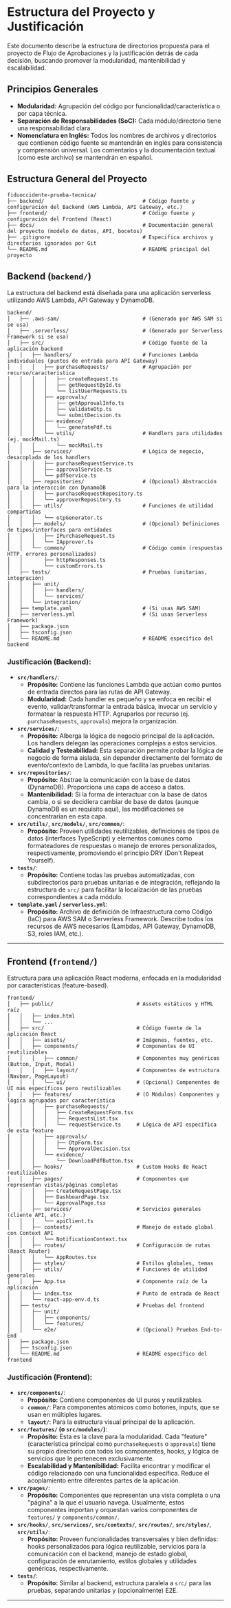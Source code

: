 # Estructura del Proyecto y Justificación

Este documento describe la estructura de directorios propuesta para el proyecto de Flujo de Aprobaciones y la justificación detrás de cada decisión, buscando promover la modularidad, mantenibilidad y escalabilidad.

## Principios Generales

* **Modularidad:** Agrupación del código por funcionalidad/característica o por capa técnica.
* **Separación de Responsabilidades (SoC):** Cada módulo/directorio tiene una responsabilidad clara.
* **Nomenclatura en Inglés:** Todos los nombres de archivos y directorios que contienen código fuente se mantendrán en inglés para consistencia y comprensión universal. Los comentarios y la documentación textual (como este archivo) se mantendrán en español.

## Estructura General del Proyecto

```text
fiduoccidente-prueba-tecnica/
├── backend/                                # Código fuente y configuración del Backend (AWS Lambda, API Gateway, etc.)
├── frontend/                               # Código fuente y configuración del Frontend (React)
├── docs/                                   # Documentación general del proyecto (modelo de datos, API, bocetos)
├── .gitignore                              # Especifica archivos y directorios ignorados por Git
└── README.md                               # README principal del proyecto
```

## Backend (`backend/`)

La estructura del backend está diseñada para una aplicación serverless utilizando AWS Lambda, API Gateway y DynamoDB.

```
backend/
│   ├── .aws-sam/                           # (Generado por AWS SAM si se usa)
│   ├── .serverless/                        # (Generado por Serverless Framework si se usa)
│   ├── src/                                # Código fuente de la aplicación backend
│   │   ├── handlers/                       # Funciones Lambda individuales (puntos de entrada para API Gateway)
│   │   │   ├── purchaseRequests/           # Agrupación por recurso/característica
│   │   │   │   ├── createRequest.ts
│   │   │   │   ├── getRequestById.ts
│   │   │   │   └── listUserRequests.ts
│   │   │   ├── approvals/
│   │   │   │   ├── getApprovalInfo.ts
│   │   │   │   ├── validateOtp.ts
│   │   │   │   └── submitDecision.ts
│   │   │   ├── evidence/
│   │   │   │   └── generatePdf.ts
│   │   │   └── utils/                      # Handlers para utilidades (ej. mockMail.ts)
│   │   │       └── mockMail.ts
│   │   ├── services/                       # Lógica de negocio, desacoplada de los handlers
│   │   │   ├── purchaseRequestService.ts
│   │   │   ├── approvalService.ts
│   │   │   └── pdfService.ts
│   │   ├── repositories/                   # (Opcional) Abstracción para la interacción con DynamoDB
│   │   │   ├── purchaseRequestRepository.ts
│   │   │   └── approverRepository.ts
│   │   ├── utils/                          # Funciones de utilidad compartidas
│   │   │   └── otpGenerator.ts
│   │   ├── models/                         # (Opcional) Definiciones de tipos/interfaces para entidades
│   │   │   ├── IPurchaseRequest.ts
│   │   │   └── IApprover.ts
│   │   └── common/                         # Código común (respuestas HTTP, errores personalizados)
│   │       ├── httpResponses.ts
│   │       └── customErrors.ts
│   ├── tests/                              # Pruebas (unitarias, integración)
│   │   ├── unit/
│   │   │   ├── handlers/
│   │   │   └── services/
│   │   └── integration/
│   ├── template.yaml                       # (Si usas AWS SAM)
│   ├── serverless.yml                      # (Si usas Serverless Framework)
│   ├── package.json
│   ├── tsconfig.json
│   └── README.md                           # README específico del backend
```

### Justificación (Backend):

* **`src/handlers/`**:
    * **Propósito:** Contiene las funciones Lambda que actúan como puntos de entrada directos para las rutas de API Gateway.
    * **Modularidad:** Cada handler es pequeño y se enfoca en recibir el evento, validar/transformar la entrada básica, invocar un servicio y formatear la respuesta HTTP. Agruparlos por recurso (ej. `purchaseRequests`, `approvals`) mejora la organización.
* **`src/services/`**:
    * **Propósito:** Alberga la lógica de negocio principal de la aplicación. Los handlers delegan las operaciones complejas a estos servicios.
    * **Calidad y Testeabilidad:** Esta separación permite probar la lógica de negocio de forma aislada, sin depender directamente del formato de evento/contexto de Lambda, lo que facilita las pruebas unitarias.
* **`src/repositories/`**:
    * **Propósito:** Abstrae la comunicación con la base de datos (DynamoDB). Proporciona una capa de acceso a datos.
    * **Mantenibilidad:** Si la forma de interactuar con la base de datos cambia, o si se decidiera cambiar de base de datos (aunque DynamoDB es un requisito aquí), las modificaciones se concentrarían en esta capa.
* **`src/utils/`**, **`src/models/`**, **`src/common/`**:
    * **Propósito:** Proveen utilidades reutilizables, definiciones de tipos de datos (interfaces TypeScript) y elementos comunes como formateadores de respuestas o manejo de errores personalizados, respectivamente, promoviendo el principio DRY (Don't Repeat Yourself).
* **`tests/`**:
    * **Propósito:** Contiene todas las pruebas automatizadas, con subdirectorios para pruebas unitarias e de integración, reflejando la estructura de `src/` para facilitar la localización de las pruebas correspondientes a cada módulo.
* **`template.yaml` / `serverless.yml`**:
    * **Propósito:** Archivo de definición de Infraestructura como Código (IaC) para AWS SAM o Serverless Framework. Describe todos los recursos de AWS necesarios (Lambdas, API Gateway, DynamoDB, S3, roles IAM, etc.).

---

## Frontend (`frontend/`)

Estructura para una aplicación React moderna, enfocada en la modularidad por características (feature-based).

```
frontend/
│   ├── public/                           # Assets estáticos y HTML raíz
│   │   ├── index.html
│   │   └── ...
│   ├── src/                              # Código fuente de la aplicación React
│   │   ├── assets/                       # Imágenes, fuentes, etc.
│   │   ├── components/                   # Componentes de UI reutilizables
│   │   │   ├── common/                   # Componentes muy genéricos (Button, Input, Modal)
│   │   │   ├── layout/                   # Componentes de estructura (Navbar, PageLayout)
│   │   │   └── ui/                       # (Opcional) Componentes de UI más específicos pero reutilizables
│   │   ├── features/                     # (O Módulos) Componentes y lógica agrupados por característica
│   │   │   ├── purchaseRequests/
│   │   │   │   ├── CreateRequestForm.tsx
│   │   │   │   ├── RequestsList.tsx
│   │   │   │   └── requestService.ts     # Lógica de API específica de esta feature
│   │   │   ├── approvals/
│   │   │   │   ├── OtpForm.tsx
│   │   │   │   └── ApprovalDecision.tsx
│   │   │   └── evidence/
│   │   │       └── DownloadPdfButton.tsx
│   │   ├── hooks/                        # Custom Hooks de React reutilizables
│   │   ├── pages/                        # Componentes que representan vistas/páginas completas
│   │   │   ├── CreateRequestPage.tsx
│   │   │   ├── DashboardPage.tsx
│   │   │   └── ApprovalPage.tsx
│   │   ├── services/                     # Servicios generales (cliente API, etc.)
│   │   │   └── apiClient.ts
│   │   ├── contexts/                     # Manejo de estado global con Context API
│   │   │   └── NotificationContext.tsx
│   │   ├── routes/                       # Configuración de rutas (React Router)
│   │   │   └── AppRoutes.tsx
│   │   ├── styles/                       # Estilos globales, temas
│   │   ├── utils/                        # Funciones de utilidad generales
│   │   ├── App.tsx                       # Componente raíz de la aplicación
│   │   ├── index.tsx                     # Punto de entrada de React
│   │   └── react-app-env.d.ts
│   ├── tests/                            # Pruebas del frontend
│   │   ├── unit/
│   │   │   ├── components/
│   │   │   └── features/
│   │   └── e2e/                          # (Opcional) Pruebas End-to-End
│   ├── package.json
│   ├── tsconfig.json
│   └── README.md                         # README específico del frontend
```

### Justificación (Frontend):

* **`src/components/`**:
    * **Propósito:** Contiene componentes de UI puros y reutilizables.
    * **`common/`**: Para componentes atómicos como botones, inputs, que se usan en múltiples lugares.
    * **`layout/`**: Para la estructura visual principal de la aplicación.
* **`src/features/` (o `src/modules/`)**:
    * **Propósito:** Esta es la clave para la modularidad. Cada "feature" (característica principal como `purchaseRequests` o `approvals`) tiene su propio directorio con todos los componentes, hooks, y lógica de servicios que le pertenecen exclusivamente.
    * **Escalabilidad y Mantenibilidad:** Facilita encontrar y modificar el código relacionado con una funcionalidad específica. Reduce el acoplamiento entre diferentes partes de la aplicación.
* **`src/pages/`**:
    * **Propósito:** Componentes que representan una vista completa o una "página" a la que el usuario navega. Usualmente, estos componentes importan y orquestan varios componentes de `features/` y `components/common/`.
* **`src/hooks/`**, **`src/services/`**, **`src/contexts/`**, **`src/routes/`**, **`src/styles/`**, **`src/utils/`**:
    * **Propósito:** Proveen funcionalidades transversales y bien definidas: hooks personalizados para lógica reutilizable, servicios para la comunicación con el backend, manejo de estado global, configuración de enrutamiento, estilos globales y utilidades genéricas, respectivamente.
* **`tests/`**:
    * **Propósito:** Similar al backend, estructura paralela a `src/` para las pruebas, separando unitarias y (opcionalmente) E2E.

---

